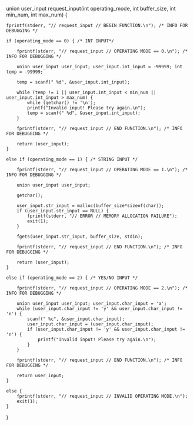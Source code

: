 union user_input request_input(int operating_mode, int buffer_size, int min_num, int max_num) {

    fprintf(stderr, "// request_input // BEGIN FUNCTION.\n"); /* INFO FOR DEBUGGING */

    if (operating_mode == 0) { /* INT INPUT*/

        fprintf(stderr, "// request_input // OPERATING MODE == 0.\n"); /* INFO FOR DEBUGGING */

        union user_input user_input; user_input.int_input = -99999; int temp = -99999;

        temp = scanf(" %d", &user_input.int_input);

        while (temp != 1 || user_input.int_input < min_num || user_input.int_input > max_num) {
            while (getchar() != '\n');
            printf("Invalid input! Please try again.\n");
            temp = scanf(" %d", &user_input.int_input);
        }

        fprintf(stderr, "// request_input // END FUNCTION.\n"); /* INFO FOR DEBUGGING */

        return (user_input);
    }
    
    else if (operating_mode == 1) { /* STRING INPUT */

        fprintf(stderr, "// request_input // OPERATING MODE == 1.\n"); /* INFO FOR DEBUGGING */

        union user_input user_input;

        getchar();

        user_input.str_input = malloc(buffer_size*sizeof(char));
        if (user_input.str_input == NULL) {
            fprintf(stderr, "// ERROR // MEMORY ALLOCATION FAILURE");
            exit(1);
        }

        fgets(user_input.str_input, buffer_size, stdin);

        fprintf(stderr, "// request_input // END FUNCTION.\n"); /* INFO FOR DEBUGGING */

        return (user_input);
    }

    else if (operating_mode == 2) { /* YES/NO INPUT */
        
        fprintf(stderr, "// request_input // OPERATING MODE == 2.\n"); /* INFO FOR DEBUGGING */

        union user_input user_input; user_input.char_input = 'a';
        while (user_input.char_input != 'y' && user_input.char_input != 'n') {
            scanf(" %c", &user_input.char_input);
            user_input.char_input = (user_input.char_input);
            if (user_input.char_input != 'y' && user_input.char_input != 'n') {
                printf("Invalid input! Please try again.\n");
            }
        }

        fprintf(stderr, "// request_input // END FUNCTION.\n"); /* INFO FOR DEBUGGING */

        return user_input;
    }

    else {
        fprintf(stderr, "// request_input // INVALID OPERATING MODE.\n");
        exit(1);
    } 
}










